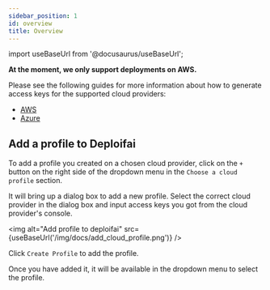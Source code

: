 ```yaml
---
sidebar_position: 1
id: overview
title: Overview
---
```


import useBaseUrl from '@docusaurus/useBaseUrl';

**At the moment, we only support deployments on AWS.**

Please see the following guides for more information about how to generate access keys for the supported cloud providers:

- [AWS](./aws)
- [Azure](./azure)

## Add a profile to Deploifai

To add a profile you created on a chosen cloud provider, click on the `+` button on the right side of the dropdown menu in the `Choose a cloud profile` section.

It will bring up a dialog box to add a new profile. Select the correct cloud provider in the dialog box and input access keys you got from the cloud provider's console.

<img alt="Add profile to deploifai" src={useBaseUrl('/img/docs/add_cloud_profile.png')} />

Click `Create Profile` to add the profile.

Once you have added it, it will be available in the dropdown menu to select the profile.
